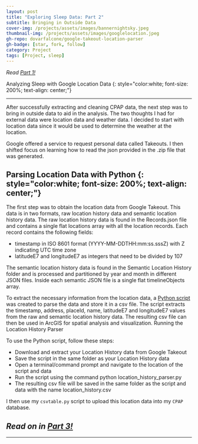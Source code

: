 ```yaml
---
layout: post
title: "Exploring Sleep Data: Part 2"
subtitle: Bringing in Outside Data
cover-img: /projects/assets/images/bannernightsky.jpeg
thumbnail-img: /projects/assets/images/googlelocation.jpeg
gh-repo: dovarfalcone/google-takeout-location-parser
gh-badge: [star, fork, follow]
category: Project
tags: [Project, sleep]
---
```


*Read [Part 1!](/2023-02-05-Exploring-Sleep-Data-Part-1/)*

Analyzing Sleep with Google Location Data
{: style="color:white; font-size: 200%; text-align: center;"}

---

After successfully extracting and cleaning CPAP data, the next step was to bring in outside data to aid in the analysis. The two thoughts I had for external data were location data and weather data. I decided to start with location data since it would be used to determine the weather at the location. 

Google offered a service to request personal data called Takeouts. I then shifted focus on learning how to read the json provided in the .zip file that was generated.

Parsing Location Data with Python
{: style="color:white; font-size: 200%; text-align: center;"}
---

The first step was to obtain the location data from Google Takeout. This data is in two formats, raw location history data and semantic location history data. The raw location history data is found in the Records.json file and contains a single flat locations array with all the location records. Each record contains the following fields:

* timestamp in ISO 8601 format (YYYY-MM-DDTHH:mm:ss.sssZ) with Z indicating UTC time zone
* latitudeE7 and longitudeE7 as integers that need to be divided by 107

The semantic location history data is found in the Semantic Location History folder and is processed and partitioned by year and month in different JSON files. Inside each semantic JSON file is a single flat timelineObjects array.

To extract the necessary information from the location data, a [Python script](https://github.com/DovarFalcone/google-takeout-location-parser) was created to parse the data and store it in a csv file. The script extracts the timestamp, address, placeId, name, latitudeE7 and longitudeE7 values from the raw and semantic location history data. The resulting csv file can then be used in ArcGIS for spatial analysis and visualization.
Running the Location History Parser

To use the Python script, follow these steps:

   - Download and extract your Location History data from Google Takeout
   - Save the script in the same folder as your Location History data
   - Open a terminal/command prompt and navigate to the location of the script and data
   - Run the script using the command python location_history_parser.py
   - The resulting csv file will be saved in the same folder as the script and data with the name location_history.csv

I then use my `csvtable.py` script to upload this location data into my `CPAP` database.

*Read on in [Part 3!](/2023-02-07-Exploring-Sleep-Data-Part-3/)*
---

---
